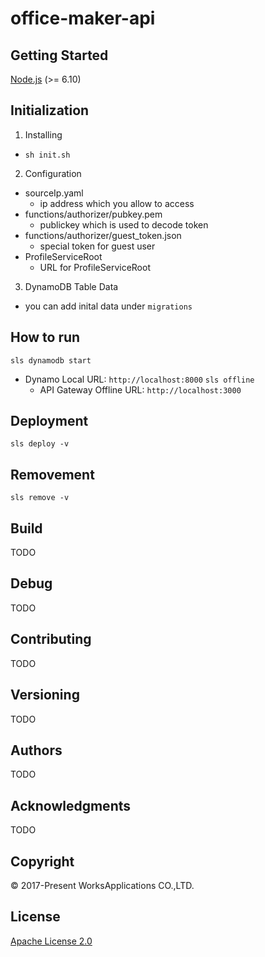 # office-maker-api
## Getting Started
[Node.js](https://nodejs.org/) (>= 6.10)
## Initialization
1. Installing
  - ```sh init.sh```
2. Configuration
  - sourceIp.yaml
    - ip address which you allow to access
  - functions/authorizer/pubkey.pem
    - publickey which is used to decode token
  - functions/authorizer/guest_token.json
    - special token for guest user
  - ProfileServiceRoot
    - URL for ProfileServiceRoot
3. DynamoDB Table Data
  - you can add inital data under ```migrations```

## How to run
```sls dynamodb start```
- Dynamo Local URL: ```http://localhost:8000```
```sls offline```
  - API Gateway Offline URL:  ```http://localhost:3000```
  <!-- - S3 Bucket Local URL: ```http://localhost:8888``` -->

## Deployment
```sls deploy -v```

## Removement
```sls remove -v```


## Build

TODO

## Debug

TODO

## Contributing

TODO

## Versioning

TODO

## Authors

TODO

## Acknowledgments

TODO

## Copyright

© 2017-Present WorksApplications CO.,LTD.

## License

[Apache License 2.0](LICENSE)
